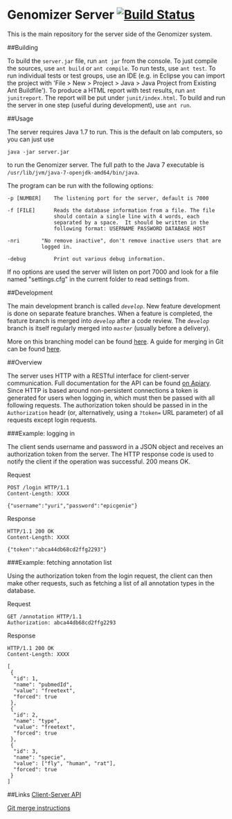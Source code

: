 Genomizer Server [![Build Status](https://secure.travis-ci.org/genomizer/genomizer-server.svg?branch=master)](http://travis-ci.org/genomizer/genomizer-server)
===================

This is the main repository for the server side of the Genomizer system.

##Building

To build the `server.jar` file, run `ant jar` from the console. To just compile
the sources, use `ant build` or `ant compile`. To run tests, use `ant test`. To
run individual tests or test groups, use an IDE (e.g. in Eclipse you can import
the project with 'File > New > Project > Java > Java Project from Existing Ant
Buildfile'). To produce a HTML report with test results, run `ant junitreport`.
The report will be put under `junit/index.html`. To build and run the server in
one step (useful during development), use `ant run`.

##Usage

The server requires Java 1.7 to run. This is the default on lab
computers, so you can just use 

    java -jar server.jar

to run the Genomizer server. The full path to the Java 7 executable is
`/usr/lib/jvm/java-7-openjdk-amd64/bin/java`.

The program can be run with the following options:

    -p [NUMBER]    The listening port for the server, default is 7000

    -f [FILE] 	   Reads the database information from a file. The file
                   should contain a single line with 4 words, each
                   separated by a space.  It should be written in the
                   following format: USERNAME PASSWORD DATABASE HOST

    -nri 	   "No remove inactive", don't remove inactive users that are
    		   logged in.

    -debug         Print out various debug information.

If no options are used the server will listen on port 7000 and look
for a file named "settings.cfg" in the current folder to read settings
from.

##Development 

The main development branch is called *`develop`*. New feature
development is done on separate feature branches. When a feature is
completed, the feature branch is merged into *`develop`* after a code
review. The *`develop`* branch is itself regularly merged into
*`master`* (usually before a delivery). 

More on this branching model can be found
[here](http://nvie.com/posts/a-successful-git-branching-model/). A
guide for merging in Git can be found
[here](https://github.com/genomizer/genomizer-server/wiki/Merging-in-Git).

##Overview

The server uses HTTP with a RESTful interface for client-server
communication. Full documentation for the API can be found [on
Apiary](http://docs.genomizer.apiary.io/). Since HTTP is based around
non-persistent connections a token is generated for users when logging
in, which must then be passed with all following requests. The
authorization token should be passed in in the `Authorization` headr
(or, alternatively, using a `?token=` URL parameter) of all requests
except login requests.

###Example: logging in

The client sends username and password in a JSON object and receives
an authorization token from the server.  The HTTP response code is
used to notify the client if the operation was successful. 200 means
OK.

Request

    POST /login HTTP/1.1
    Content-Length: XXXX

    {"username":"yuri","password":"epicgenie"}

Response

    HTTP/1.1 200 OK
    Content-Length: XXXX

    {"token":"abca44db68cd2ffg2293"}

###Example:  fetching annotation list

Using the authorization token from the login request, the client can
then make other requests, such as fetching a list of all annotation
types in the database.

Request

    GET /annotation HTTP/1.1
    Authorization: abca44db68cd2ffg2293

Response

    HTTP/1.1 200 OK
    Content-Length: XXXX

    [
     {
      "id": 1,
      "name": "pubmedId",
      "value": "freetext",
      "forced": true
     },
     {
      "id": 2,
      "name": "type",
      "value": "freetext",
      "forced": true
     },
     {
      "id": 3,
      "name": "specie",
      "value": ["fly", "human", "rat"],
      "forced": true
     }
    ]

##Links
[Client-Server API](http://docs.genomizerexperimental.apiary.io/)

[Git merge instructions](https://github.com/genomizer/genomizer-server/wiki/Merging-in-Git)
